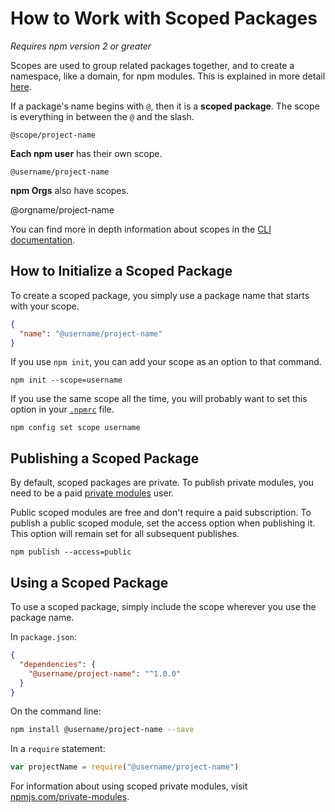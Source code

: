 <!--
title: 14 - How to work with scoped packages
featured: true
-->

# How to Work with Scoped Packages
*Requires npm version 2 or greater*

Scopes are used to group related packages together, and to create a namespace, like a domain, for npm modules. This is explained in more detail [here](https://docs.npmjs.com/misc/scope).

If a package's name begins with `@`, then it is a **scoped package**. The scope is everything in between the `@` and the slash.

```
@scope/project-name
```

**Each npm user** has their own scope. 
```
@username/project-name
```
**npm Orgs** also have scopes. 

@orgname/project-name

You can find more in depth information about scopes in the [CLI documentation](https://docs.npmjs.com/misc/scope#publishing-public-scoped-packages-to-the-public-npm-registry).

## How to Initialize a Scoped Package

To create a scoped package, you simply use a package name that starts with your scope.

```json
{
  "name": "@username/project-name"
}
```

If you use `npm init`, you can add your scope as an option to that command.

```
npm init --scope=username
```

If you use the same scope all the time, you will probably want to set this option in your [`.npmrc`](https://docs.npmjs.com/files/npmrc) file.

```
npm config set scope username
```

## Publishing a Scoped Package

By default, scoped packages are private. To publish private modules, you need to be a paid [private modules](https://www.npmjs.com/private-modules) user.

Public scoped modules are free and don't require a paid subscription. To publish a public scoped module, set the access option when publishing it. This option will remain set for all subsequent publishes.

```
npm publish --access=public
```

## Using a Scoped Package

To use a scoped package, simply include the scope wherever you use the package name.

In `package.json`:

```json
{
  "dependencies": {
    "@username/project-name": "^1.0.0"
  }
}
```

On the command line:

```sh
npm install @username/project-name --save
```

In a `require` statement:

```js
var projectName = require("@username/project-name")
```

For information about using scoped private modules, visit [npmjs.com/private-modules](https://www.npmjs.com/private-modules).


